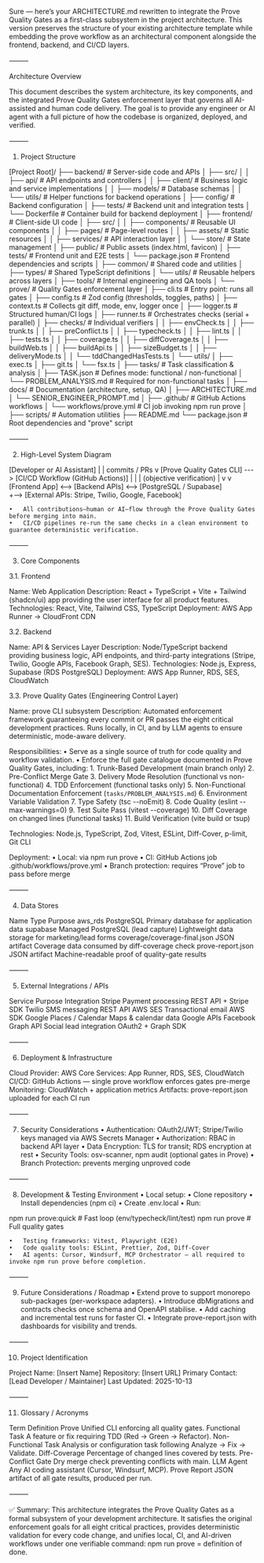 Sure — here’s your ARCHITECTURE.md rewritten to integrate the Prove Quality Gates as a first-class subsystem in the project architecture.
This version preserves the structure of your existing architecture template while embedding the prove workflow as an architectural component alongside the frontend, backend, and CI/CD layers.

⸻

Architecture Overview

This document describes the system architecture, its key components, and the integrated Prove Quality Gates enforcement layer that governs all AI-assisted and human code delivery.
The goal is to provide any engineer or AI agent with a full picture of how the codebase is organized, deployed, and verified.

⸻

1. Project Structure

[Project Root]/
├── backend/                 # Server-side code and APIs
│   ├── src/
│   │   ├── api/             # API endpoints and controllers
│   │   ├── client/          # Business logic and service implementations
│   │   ├── models/          # Database schemas
│   │   └── utils/           # Helper functions for backend operations
│   ├── config/              # Backend configuration
│   ├── tests/               # Backend unit and integration tests
│   └── Dockerfile           # Container build for backend deployment
│
├── frontend/                # Client-side UI code
│   ├── src/
│   │   ├── components/      # Reusable UI components
│   │   ├── pages/           # Page-level routes
│   │   ├── assets/          # Static resources
│   │   ├── services/        # API interaction layer
│   │   └── store/           # State management
│   ├── public/              # Public assets (index.html, favicon)
│   ├── tests/               # Frontend unit and E2E tests
│   └── package.json         # Frontend dependencies and scripts
│
├── common/                  # Shared code and utilities
│   ├── types/               # Shared TypeScript definitions
│   └── utils/               # Reusable helpers across layers
│
├── tools/                   # Internal engineering and QA tools
│   └── prove/               # Quality Gates enforcement layer
│       ├── cli.ts           # Entry point: runs all gates
│       ├── config.ts        # Zod config (thresholds, toggles, paths)
│       ├── context.ts       # Collects git diff, mode, env, logger once
│       ├── logger.ts        # Structured human/CI logs
│       ├── runner.ts        # Orchestrates checks (serial + parallel)
│       ├── checks/          # Individual verifiers
│       │   ├── envCheck.ts
│       │   ├── trunk.ts
│       │   ├── preConflict.ts
│       │   ├── typecheck.ts
│       │   ├── lint.ts
│       │   ├── tests.ts
│       │   ├── coverage.ts
│       │   ├── diffCoverage.ts
│       │   ├── buildWeb.ts
│       │   ├── buildApi.ts
│       │   ├── sizeBudget.ts
│       │   ├── deliveryMode.ts
│       │   └── tddChangedHasTests.ts
│       └── utils/
│           ├── exec.ts
│           ├── git.ts
│           └── fsx.ts
│
├── tasks/                   # Task classification & analysis
│   ├── TASK.json            # Defines mode: functional / non-functional
│   └── PROBLEM_ANALYSIS.md  # Required for non-functional tasks
│
├── docs/                    # Documentation (architecture, setup, QA)
│   ├── ARCHITECTURE.md
│   └── SENIOR_ENGINEER_PROMPT.md
│
├── .github/                 # GitHub Actions workflows
│   └── workflows/prove.yml  # CI job invoking npm run prove
│
├── scripts/                 # Automation utilities
├── README.md
└── package.json             # Root dependencies and "prove" script


⸻

2. High-Level System Diagram

[Developer or AI Assistant]
          |
          | commits / PRs
          v
[Prove Quality Gates CLI]  ---> [CI/CD Workflow (GitHub Actions)]
          |                              |
          |  (objective verification)    |
          v                              v
[Frontend App]  <-->  [Backend APIs]  <-->  [PostgreSQL / Supabase]
                                    \
                                     +--> [External APIs: Stripe, Twilio, Google, Facebook]

	•	All contributions—human or AI—flow through the Prove Quality Gates before merging into main.
	•	CI/CD pipelines re-run the same checks in a clean environment to guarantee deterministic verification.

⸻

3. Core Components

3.1. Frontend

Name: Web Application
Description: React + TypeScript + Vite + Tailwind (shadcn/ui) app providing the user interface for all product features.
Technologies: React, Vite, Tailwind CSS, TypeScript
Deployment: AWS App Runner → CloudFront CDN

3.2. Backend

Name: API & Services Layer
Description: Node/TypeScript backend providing business logic, API endpoints, and third-party integrations (Stripe, Twilio, Google APIs, Facebook Graph, SES).
Technologies: Node.js, Express, Supabase (RDS PostgreSQL)
Deployment: AWS App Runner, RDS, SES, CloudWatch

3.3. Prove Quality Gates (Engineering Control Layer)

Name: prove CLI subsystem
Description:
Automated enforcement framework guaranteeing every commit or PR passes the eight critical development practices.
Runs locally, in CI, and by LLM agents to ensure deterministic, mode-aware delivery.

Responsibilities:
	•	Serve as a single source of truth for code quality and workflow validation.
	•	Enforce the full gate catalogue documented in Prove Quality Gates, including:
	1.	Trunk-Based Development (main branch only)
	2.	Pre-Conflict Merge Gate
	3.	Delivery Mode Resolution (functional vs non-functional)
	4.	TDD Enforcement (functional tasks only)
	5.	Non-Functional Documentation Enforcement (`tasks/PROBLEM_ANALYSIS.md`)
	6.	Environment Variable Validation
	7.	Type Safety (tsc --noEmit)
	8.	Code Quality (eslint --max-warnings=0)
	9.	Test Suite Pass (vitest --coverage)
	10.	Diff Coverage on changed lines (functional tasks)
	11.	Build Verification (vite build or tsup)

Technologies:
Node.js, TypeScript, Zod, Vitest, ESLint, Diff-Cover, p-limit, Git CLI

Deployment:
	•	Local: via npm run prove
	•	CI: GitHub Actions job .github/workflows/prove.yml
	•	Branch protection: requires “Prove” job to pass before merge

⸻

4. Data Stores

Name	Type	Purpose
aws_rds	PostgreSQL	Primary database for application data
supabase	Managed PostgreSQL (lead capture)	Lightweight data storage for marketing/lead forms
coverage/coverage-final.json	JSON artifact	Coverage data consumed by diff-coverage check
prove-report.json	JSON artifact	Machine-readable proof of quality-gate results


⸻

5. External Integrations / APIs

Service	Purpose	Integration
Stripe	Payment processing	REST API + Stripe SDK
Twilio	SMS messaging	REST API
AWS SES	Transactional email	AWS SDK
Google Places / Calendar	Maps & calendar data	Google APIs
Facebook Graph API	Social lead integration	OAuth2 + Graph SDK


⸻

6. Deployment & Infrastructure

Cloud Provider: AWS
Core Services: App Runner, RDS, SES, CloudWatch
CI/CD: GitHub Actions — single prove workflow enforces gates pre-merge
Monitoring: CloudWatch + application metrics
Artifacts: prove-report.json uploaded for each CI run

⸻

7. Security Considerations
	•	Authentication: OAuth2/JWT; Stripe/Twilio keys managed via AWS Secrets Manager
	•	Authorization: RBAC in backend API layer
	•	Data Encryption: TLS for transit; RDS encryption at rest
	•	Security Tools: osv-scanner, npm audit (optional gates in Prove)
	•	Branch Protection: prevents merging unproved code

⸻

8. Development & Testing Environment
	•	Local setup:
	•	Clone repository
	•	Install dependencies (npm ci)
	•	Create .env.local
	•	Run:

npm run prove:quick    # Fast loop (env/typecheck/lint/test)
npm run prove          # Full quality gates


	•	Testing frameworks: Vitest, Playwright (E2E)
	•	Code quality tools: ESLint, Prettier, Zod, Diff-Cover
	•	AI agents: Cursor, Windsurf, MCP Orchestrator — all required to invoke npm run prove before completion.

⸻

9. Future Considerations / Roadmap
	•	Extend prove to support monorepo sub-packages (per-workspace adapters).
	•	Introduce dbMigrations and contracts checks once schema and OpenAPI stabilise.
	•	Add caching and incremental test runs for faster CI.
	•	Integrate prove-report.json with dashboards for visibility and trends.

⸻

10. Project Identification

Project Name: [Insert Name]
Repository: [Insert URL]
Primary Contact: [Lead Developer / Maintainer]
Last Updated: 2025-10-13

⸻

11. Glossary / Acronyms

Term	Definition
Prove	Unified CLI enforcing all quality gates.
Functional Task	A feature or fix requiring TDD (Red → Green → Refactor).
Non-Functional Task	Analysis or configuration task following Analyze → Fix → Validate.
Diff-Coverage	Percentage of changed lines covered by tests.
Pre-Conflict Gate	Dry merge check preventing conflicts with main.
LLM Agent	Any AI coding assistant (Cursor, Windsurf, MCP).
Prove Report	JSON artifact of all gate results, produced per run.


⸻

✅ Summary:
This architecture integrates the Prove Quality Gates as a formal subsystem of your development architecture.
It satisfies the original enforcement goals for all eight critical practices, provides deterministic validation for every code change, and unifies local, CI, and AI-driven workflows under one verifiable command:
npm run prove = definition of done.
